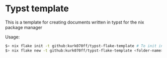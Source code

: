 # Typst template

This is a template for creating documents written in typst for the nix package manager

Usage:
```sh
$> nix flake init -t github:kurk070ff/typst-flake-template # To init in an already existing directory
$> nix flake new -t github:kurk070ff/typst-flake-template <folder-name> # To create a new directory
```
